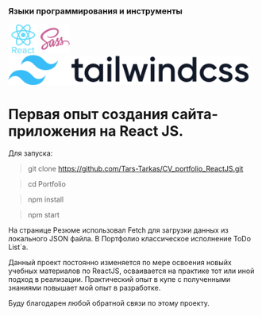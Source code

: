 
### Языки программирования и инструменты
<div id="badges">
  <img src="https://github.com/devicons/devicon/blob/master/icons/react/react-original-wordmark.svg" height ="60" alt="ReactJS"/>
  <img src="https://github.com/devicons/devicon/blob/master/icons/sass/sass-original.svg" height ="60" alt="SASS"/>  
  <img src="https://github.com/devicons/devicon/blob/master/icons/tailwindcss/tailwindcss-original-wordmark.svg" height ="60" alt="Tailwind CSS"/> 
</div>

# Первая опыт создания сайта-приложения на React JS.

Для запуска:
> git clone https://github.com/Tars-Tarkas/CV_portfolio_ReactJS.git

> cd Portfolio

> npm install

> npm start


На странице Резюме использовал Fetch для загрузки данных из локального JSON файла. 
В Портфолио классическое исполнение ToDo List`а.

Данный проект постоянно изменяется по мере освоения новыйх учебных материалов по ReactJS, осваивается на практике тот или иной подход в реализации. 
Практический опыт в купе с полученными знаниями повышает мой опыт в разработке. 

Буду благодарен любой обратной связи по этому проекту.
